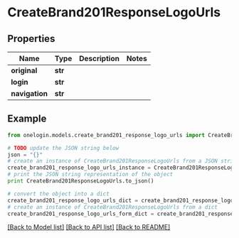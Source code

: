 # CreateBrand201ResponseLogoUrls


## Properties
Name | Type | Description | Notes
------------ | ------------- | ------------- | -------------
**original** | **str** |  | 
**login** | **str** |  | 
**navigation** | **str** |  | 

## Example

```python
from onelogin.models.create_brand201_response_logo_urls import CreateBrand201ResponseLogoUrls

# TODO update the JSON string below
json = "{}"
# create an instance of CreateBrand201ResponseLogoUrls from a JSON string
create_brand201_response_logo_urls_instance = CreateBrand201ResponseLogoUrls.from_json(json)
# print the JSON string representation of the object
print CreateBrand201ResponseLogoUrls.to_json()

# convert the object into a dict
create_brand201_response_logo_urls_dict = create_brand201_response_logo_urls_instance.to_dict()
# create an instance of CreateBrand201ResponseLogoUrls from a dict
create_brand201_response_logo_urls_form_dict = create_brand201_response_logo_urls.from_dict(create_brand201_response_logo_urls_dict)
```
[[Back to Model list]](../README.md#documentation-for-models) [[Back to API list]](../README.md#documentation-for-api-endpoints) [[Back to README]](../README.md)


